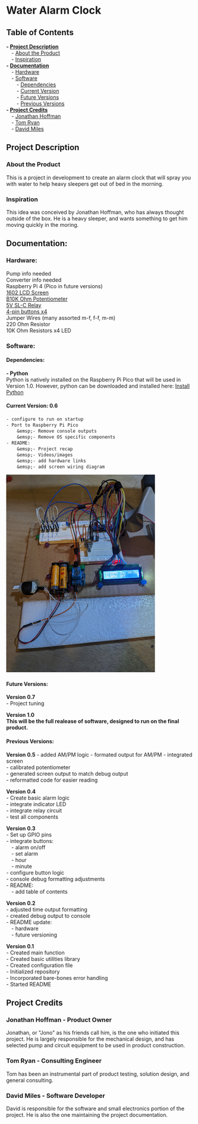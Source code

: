 # Water Alarm Clock

## Table of Contents  
**- [Project Description](#project-description-1)**  
    &emsp;- [About the Product](#about-the-product)  
    &emsp;- [Inspiration](#inspiration)  
**- [Documentation](#documentation-1)**  
    &emsp;- [Hardware](#hardware)  
    &emsp;- [Software](#software)  
    &emsp;&emsp;- [Dependencies](#dependencies)  
    &emsp;&emsp;- [Current Version](#current-version-05)  
    &emsp;&emsp;- [Future Versions](#future-versions)  
    &emsp;&emsp;- [Previous Versions](#previous-versions)  
**- [Project Credits](#project-credits)**  
    &emsp;- [Jonathan Hoffman](#jonathan-hoffman---product-owner)  
    &emsp;- [Tom Ryan](#tom-ryan---consulting-engineer)  
    &emsp;- [David Miles](#david-miles---software-developer)  

## Project Description

### About the Product

This is a project in development to create an alarm clock that will spray you with water to help heavy sleepers get out of bed in the morning.

### Inspiration

This idea was conceived by Jonathan Hoffman, who has always thought outside of the box. He is a heavy sleeper, and wants something to get him moving quickly in the moring.

## Documentation:

### Hardware:

Pump info needed  
Converter info needed  
Raspberry Pi 4 (Pico in future versions)  
[1602 LCD Screen](https://lastminuteengineers.com/arduino-1602-character-lcd-tutorial/)  
[B10K Ohm Potentiometer](https://components101.com/resistors/potentiometer)  
[5V SL-C Relay](https://www.datasheetcafe.com/srd-05vdc-sl-c-datasheet-pdf/)  
[4-pin buttons x4](https://components101.com/switches/push-button)  
Jumper Wires (many assorted m-f, f-f, m-m)  
220 Ohm Resistor  
10K Ohm Resistors x4
LED  

### Software:

#### Dependencies:

**- Python**  
Python is natively installed on the Raspberry Pi Pico that will be used in Version 1.0. However, python can be downloaded and installed here: [Install Python](https://www.python.org/downloads/)

#### Current Version: 0.6  
    - configure to run on startup  
    - Port to Raspberry Pi Pico  
        &emsp;- Remove console outputs  
        &emsp;- Remove OS specific components  
    - README:  
        &emsp;- Project recap  
        &emsp;- Videos/images  
        &emsp;- add hardware links  
        &emsp;- add screen wiring diagram  

<img src="./media/version_0.5_set_up.jpg" width="400" alt="v0.5">

#### Future Versions:

**Version 0.7**  
    - Project tuning


**Version 1.0**  
    **This will be the full realease of software, designed to run on the final product.**

#### Previous Versions:

**Version 0.5**
    - added AM/PM logic
    - formated output for AM/PM
    - integrated screen  
    - calibrated potentiometer  
    - generated screen output to match debug output  
    - reformatted code for easier reading

**Version 0.4**  
    - Create basic alarm logic  
    - integrate indicator LED  
    - integrate relay circuit  
    - test all components  


**Version 0.3**  
    - Set up GPIO pins  
    - integrate buttons:  
        &emsp;- alarm on/off  
        &emsp;- set alarm  
        &emsp;- hour  
        &emsp;- minute  
    - configure button logic  
    - console debug formatting adjustments  
    - README:  
        &emsp;- add table of contents  

**Version 0.2**  
    - adjusted time output formatting  
    - created debug output to console  
    - README update:  
        &emsp;- hardware  
        &emsp;- future versioning  

**Version 0.1**  
    - Created main function  
    - Created basic utilities library  
    - Created configuration file  
    - Initialized repository  
    - Incorporated bare-bones error handling  
    - Started README  


## Project Credits

### Jonathan Hoffman - Product Owner
Jonathan, or "Jono" as his friends call him, is the one who initiated this project. He is largely responsible for the mechanical design, and has selected pump and circuit equipment to be used in product construction.

### Tom Ryan - Consulting Engineer
Tom has been an instrumental part of product testing, solution design, and general consulting. 

### David Miles - Software Developer
David is responsible for the software and small electronics portion of the project. He is also the one maintaining the project documentation.